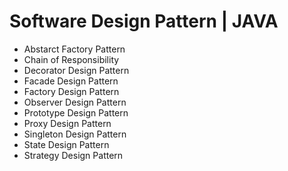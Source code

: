 # Software Design Pattern | JAVA
- Abstarct Factory Pattern
- Chain of Responsibility
- Decorator Design Pattern
- Facade Design Pattern
- Factory Design Pattern
- Observer Design Pattern
- Prototype Design Pattern
- Proxy Design Pattern
- Singleton Design Pattern
- State Design Pattern
- Strategy Design Pattern
